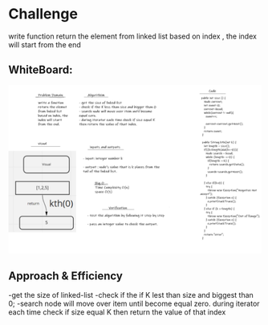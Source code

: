 

# Challenge
write function return the element from linked list based on index , the index will start from the end




## WhiteBoard:
![](linked-list-kth.png)





## Approach & Efficiency
-get the size of linked-list -check if the if K lest than size and biggest than 0; -search node will move over item until become equal zero. during iterator each time check if size equal K then return the value of that index



